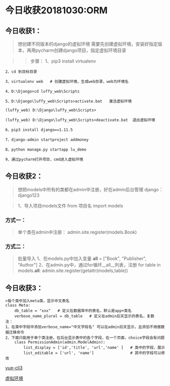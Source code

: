 # 今日收获20181030:ORM

## 今日收获1：
>想创建不同版本的django的虚拟环境
    需要先创建虚拟环境，安装好指定版本，再用pycharm创建django项目，指定虚拟环境目录

>>步骤：
    1、pip3 install virtualenv

    2、cd 到目标目录

    3、virtualenv web   # 创建虚拟环境，生成web目录，web为环境名

    4、D:\Django>cd luffy_web\Scripts

    5、D:\Django\luffy_web\Scripts>activate.bat   激活虚拟环境

    (luffy_web) D:\Django\luffy_web\Scripts>

    (luffy_web) D:\Django\luffy_web\Scripts>deactivate.bat  退出虚拟环境

    6、pip3 install django==1.11.5

    7、django-admin startproject addmoney

    8、python manage.py startapp lu_demo

    9、通过pycharm打开项目，cmd进入虚拟环境

## 今日收获2：
>想把models中所有的类都在admin中注册，好在admin后台管理
    django：django123

>1、导入项目models文件
    from 项目名 import models

### 方式一：
>单个类在admin中注册：
    admin.site.register(models.Book)

### 方式二：
>批量导入
    1、在models.py中加入变量
    __all__ = ["Book", "Publisher", "Author"]
    2、在admin.py中，通过for循环__all__列表，注册
    for table in models.__all__:
        admin.site.register(getattr(models,table))

## 今日收获3：
    >每个类中加入meta类，显示中文表名
    class Meta:
        db_table = "xxx"   # 定义在数据库中的表名，默认是app+类名
        verbose_name_plural = db_table   # 定义在admin后天显示的表名，复数
    注：
    1、在类中字段中添加verbose_name="中文字段名" 可以在admin后天显示，且添加不用做数据迁移命令
    2、下面只能用于单个类注册，在后台显示表中的各个字段，在一个页面，choice字段会有问题
        class PermissionAdmin(admin.ModelAdmin):
            list_display = ['id','title', 'url','name' ]   # 类中的字段，展示
            list_editable = ['url', 'name']                # 其中的字段可以修改



[vue-cli3](https:://blog.csdn.net/qq_36407748/article/details/80739787 "Markdown")

[虚拟环境](https:://blog.csdn.net/weixin_39036700/article/details/80711565?utm_source=blogxgwz0 "Markdown")








